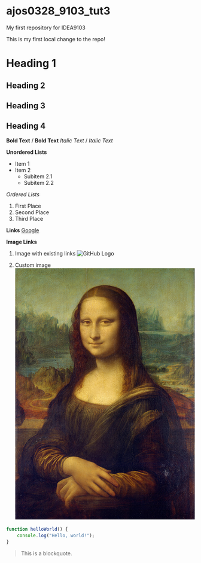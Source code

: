 # ajos0328_9103_tut3

My first repository for IDEA9103

This is my first local change to the repo!

# Heading 1
## Heading 2
## Heading 3
## Heading 4

**Bold Text** / __Bold Text__
*Italic Text* / _Italic Text_


**Unordered Lists**
- Item 1
- Item 2
  - Subitem 2.1
  - Subitem 2.2


*Ordered Lists*
1. First Place
2. Second Place
3. Third Place

__Links__
[Google](https://www.google.com/)

**Image Links**
1. Image with existing links
![GitHub Logo](https://foundations.projectpythia.org/_images/GitHub-logo.png)


2. Custom image
![Mona Lisa Image](readmeImages/Mona_Lisa_by_Leonardo_da_Vinci_500_x_700.jpg)

```js
function helloWorld() {
    console.log("Hello, world!");
}
```

>This is a blockquote.